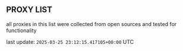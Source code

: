 ## PROXY LIST

all proxies in this list were collected from open sources and tested for functionality

last update: `2025-03-25 23:12:15.417105+00:00` UTC